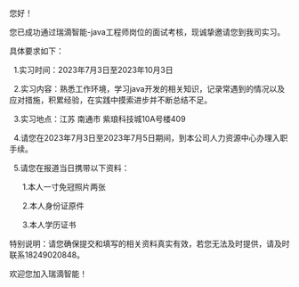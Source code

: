 您好！

您已成功通过瑞滴智能-java工程师岗位的面试考核，现诚挚邀请您到我司实习。

具体要求如下：

  1.实习时间：2023年7月3日至2023年10月3日

  2.实习内容：熟悉工作环境，学习java开发的相关知识，记录常遇到的情况以及应对措施，积累经验，在实践中摸索进步并不断总结不足。

  3.实习地点：江苏 南通市 紫琅科技城10A号楼409

  4.请您在2023年7月3日至2023年7月5日期间，到本公司人力资源中心办理入职手续。

  5.请您在报道当日携带以下资料：

      1.本人一寸免冠照片两张

      2.本人身份证原件

      3.本人学历证书

特别说明：请您确保提交和填写的相关资料真实有效，若您无法及时提供，请及时联系18249020848。

欢迎您加入瑞滴智能！